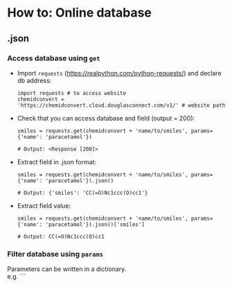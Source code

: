 # How to: Online database


## .json

### Access database using `get`
- Import `requests` (https://realpython.com/python-requests/) and declare db address: 
  ```
  import requests # to access website  
  chemidconvert = 'https://chemidconvert.cloud.douglasconnect.com/v1/' # website path

  ```

- Check that you can access database and field (output = 200): 
  ```
  smiles = requests.get(chemidconvert + 'name/to/smiles', params={'name': 'paracetamol'})
  ```
  ```
  # Output: <Response [200]>
  ```

- Extract field in .json format:   
  ```
  smiles = requests.get(chemidconvert + 'name/to/smiles', params={'name': 'paracetamol'}).json()  
  ```
  ```
  # Output: {'smiles': 'CC(=O)Nc1ccc(O)cc1'}  
  ```
  
- Extract field value:  
  ```
  smiles = requests.get(chemidconvert + 'name/to/smiles', params={'name': 'paracetamol'}).json()['smiles']
  ```
  ```
  # Output: CC(=O)Nc1ccc(O)cc1
  ```

### Filter database using `params`  
Parameters can be written in a dictionary.  
e.g. ```


